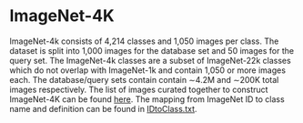 # ImageNet-4K
ImageNet-4k consists of 4,214 classes and 1,050 images per class. The dataset is split into 1,000 images for the database set and 50 images for the query set. The ImageNet-4k classes are a subset of ImageNet-22k classes which do not overlap with ImageNet-1k and contain 1,050 or more images each. The database/query sets contain contain ∼4.2M and ∼200K total images respectively. The list of images curated together to construct ImageNet-4K can be found [here](https://drive.google.com/drive/u/1/folders/1HFg0FzC5bJgG9h1EShhl1mBgsqpIEydT). The mapping from ImageNet ID to class name and definition can be found in [IDtoClass.txt](IDtoClass.txt).
